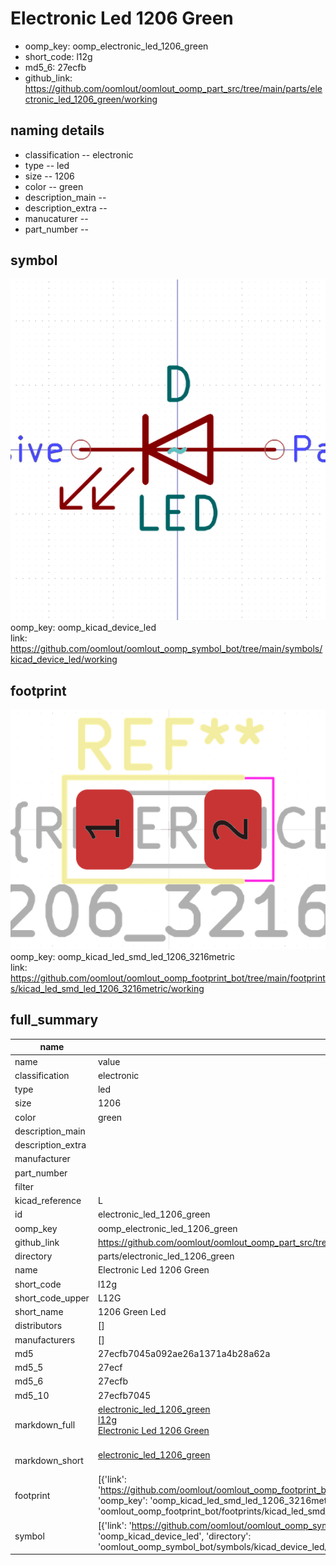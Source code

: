 # Electronic Led 1206 Green

  
* oomp_key: oomp_electronic_led_1206_green 
* short_code: l12g
* md5_6: 27ecfb  
* github_link: https://github.com/oomlout/oomlout_oomp_part_src/tree/main/parts/electronic_led_1206_green/working  
## naming details
* classification -- electronic
* type -- led
* size -- 1206
* color -- green
* description_main -- 
* description_extra -- 
* manucaturer -- 
* part_number -- 



## symbol

![](symbol/0/working/working_600.png)  
oomp_key: oomp_kicad_device_led  
link: https://github.com/oomlout/oomlout_oomp_symbol_bot/tree/main/symbols/kicad_device_led/working  

## footprint

![](footprint/0/working/working_600.png)  
oomp_key: oomp_kicad_led_smd_led_1206_3216metric  
link: https://github.com/oomlout/oomlout_oomp_footprint_bot/tree/main/footprints/kicad_led_smd_led_1206_3216metric/working  

## full_summary
| name | value | 
| --- | --- | 
| name | value | 
| classification | electronic | 
| type | led | 
| size | 1206 | 
| color | green | 
| description_main |  | 
| description_extra |  | 
| manufacturer |  | 
| part_number |  | 
| filter |  | 
| kicad_reference | L | 
| id | electronic_led_1206_green | 
| oomp_key | oomp_electronic_led_1206_green | 
| github_link | https://github.com/oomlout/oomlout_oomp_part_src/tree/main/parts/electronic_led_1206_green/working | 
| directory | parts/electronic_led_1206_green | 
| name | Electronic Led 1206 Green | 
| short_code | l12g | 
| short_code_upper | L12G | 
| short_name | 1206 Green Led | 
| distributors | [] | 
| manufacturers | [] | 
| md5 | 27ecfb7045a092ae26a1371a4b28a62a | 
| md5_5 | 27ecf | 
| md5_6 | 27ecfb | 
| md5_10 | 27ecfb7045 | 
| markdown_full | [electronic_led_1206_green](https://github.com/oomlout/oomlout_oomp_part_src/tree/main/parts/electronic_led_1206_green/working)<br>[l12g](https://github.com/oomlout/oomlout_oomp_part_src/tree/main/parts/electronic_led_1206_green/working)<br>[Electronic Led 1206 Green](https://github.com/oomlout/oomlout_oomp_part_src/tree/main/parts/electronic_led_1206_green/working)<br><br> | 
| markdown_short | [electronic_led_1206_green](https://github.com/oomlout/oomlout_oomp_part_src/tree/main/parts/electronic_led_1206_green/working)<br><br> | 
| footprint | [{'link': 'https://github.com/oomlout/oomlout_oomp_footprint_bot/tree/main/foootprntss/kicad_led_smd_led_1206_3216metric', 'oomp_key': 'oomp_kicad_led_smd_led_1206_3216metric', 'directory': 'oomlout_oomp_footprint_bot/footprints/kicad_led_smd_led_1206_3216metric//working/working.kicad_mod'}] | 
| symbol | [{'link': 'https://github.com/oomlout/oomlout_oomp_symbol_bot/tree/main/symbols/kicad_device_led', 'oomp_key': 'oomp_kicad_device_led', 'directory': 'oomlout_oomp_symbol_bot/symbols/kicad_device_led//working/working.kicad_sym'}] | 
